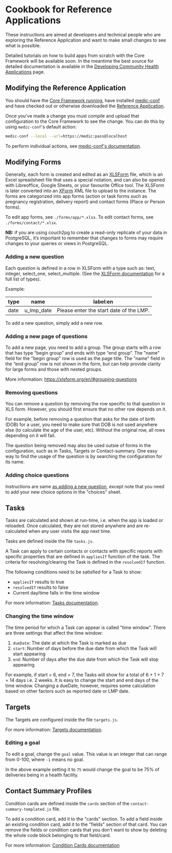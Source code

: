 # Cookbook for Reference Applications

These instructions are aimed at developers and technical people who are exploring the Reference Application and want to make small changes to see what is possible.

Detailed tutorials on how to build apps from scratch with the Core Framework will be available soon. In the meantime the best source for detailed documentation is available in the [Developing Community Health Applications](https://docs.communityhealthtoolkit.org/apps/) page.

## Modifying the Reference Application

You should have the [Core Framework running](https://docs.communityhealthtoolkit.org/apps/tutorials/local-setup/#1-install-the-core-framework), have installed [medic-conf](https://github.com/medic/medic-conf) and have checked out or otherwise downloaded the [Reference Application](./).

Once you've made a change you must compile and upload that configuration to the Core Framework to see the change. You can do this by using `medic-conf`'s default action:

```sh
medic-conf --local --url=https://medic:pass@localhost
```

To perform individual actions, see [medic-conf's documentation](https://github.com/medic/medic-conf).

## Modifying Forms

Generally, each form is created and edited as an [XLSForm](http://xlsform.org) file, which is an Excel spreadsheet file that uses a special notation, and can also be opened with Libreoffice, Google Sheets, or your favourite Office tool. The XLSForm is later converted into an [XForm](https://opendatakit.github.io/xforms-spec/) XML file to upload to the instance. The forms are categorized into app forms (action or task forms such as pregnancy registration, delivery report) and contact forms (Place or Person forms).

To edit app forms, see `./forms/app/*.xlsx`. To edit contact forms, see `./forms/contact/*.xlsx`.

**NB:** if you are using couch2pg to create a read-only replicate of your data in PostgreSQL, it’s important to remember that changes to forms may require changes to your queries or views in PostgreSQL.

### Adding a new question

Each question is defined in a row in XLSForm with a type such as: text, integer, select_one, select_multiple. (See the [XLSForm documentation](https://xlsform.org/en/#question-types) for a full list of types).

Example:

| type | name       | label:en                                |
| ---- | ---------- | --------------------------------------- |
| date | u_lmp_date | Please enter the start date of the LMP. |

To add a new question, simply add a new row.

### Adding a new page of questions

To add a new page, you need to add a group. The group starts with a row that has type “begin group” and ends with type “end group”.  The "name" field for the "begin group" row is used as the page title. The "name" field in the “end group” row is not shown in the form, but can help provide clarity for large forms and those with nested groups.

More information: https://xlsform.org/en/#grouping-questions

### Removing questions

You can remove a question by removing the row specific to that question in XLS form. However, you should first ensure that no other row depends on it.

For example, before removing a question that asks for the date of birth (DOB) for a user, you need to make sure that DOB is not used anywhere else (to calculate the age of the user, etc). Without the original row, all rows depending on it will fail.

The question being removed may also be used outsie of forms in the configuration, such as in Tasks, Targets or Contact-summary. One easy way to find the usage of the question is by searching the configuration for its name.

### Adding choice questions

Instructions are same [as adding a new question](#adding-a-new-question), except note that you need to add your new choice options in the "choices" sheet.

## Tasks

Tasks are calculated and shown at run-time, i.e. when the app is loaded or reloaded. Once calculated, they are not stored anywhere and are re-calculated when any user visits the app next time.

Tasks are defined inside the file `tasks.js`.

A Task can apply to certain contacts or contacts with specific reports with specific properties that are defined in `appliesIf` function of the task. The criteria for resolving/clearing the Task is defined in the `resolvedIf` function.

The following conditions need to be satisfied for a Task to show:
- `appliesIf` results to true
- `resolvedIf` results to false
- Current day/time falls in the time window

For more information: [Tasks documentation](https://docs.communityhealthtoolkit.org/apps/features/tasks/).

### Changing the time window

The time period for which a Task can appear is called "time window". There are three settings that affect the time window:

1. `dueDate`: The date at which the Task is marked as due
2. `start`: Number of days before the due date from which the Task will start appearing
3. `end`: Number of days after the due date from which the Task will stop appearing

For example, if start = 6, end = 7, the Tasks will show for a total of 6 + 1 + 7 = 14 days i.e. 2 weeks.
It is easy to change the start and end days of the time window. Changing a dueDate, however, requires some calculation based on other factors such as reported date or LMP date.

## Targets

The Targets are configured inside the file `targets.js`.

For more information: [Targets documentation](https://docs.communityhealthtoolkit.org/apps/features/targets/).

### Editing a goal

To edit a goal, change the `goal` value. This value is an integer that can range from 0-100, where `-1` means no goal.

In the above example setting it to `75` would change the goal to be 75% of deliveries being in a health facility.

## Contact Summary Profiles

Condition cards are defined inside the `cards` section of the `contact-summary-templated.js` file.

To add a condition card, add it to the "cards" section.
To add a field inside an existing condition card, add it to the "fields" section of that card.
You can remove the fields or condition cards that you don't want to show by deleting the whole code block belonging to that field/card.

For more information: [Condition Cards documentation](https://docs.communityhealthtoolkit.org/apps/reference/contact-page/#condition-cards)
